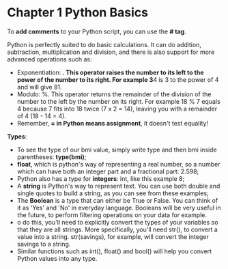 # Chapter 1 Python Basics

To **add comments** to your Python script, you can use the **# tag**. 

Python is perfectly suited to do basic calculations. It can do addition, subtraction, multiplication and division, and there is also support for more advanced operations such as:
- Exponentiation: **. This operator raises the number to its left to the power of the number to its right. For example 3**4 is 3 to the power of 4 and will give 81.
- Modulo: %. This operator returns the remainder of the division of the number to the left by the number on its right. For example 18 % 7 equals 4 because 7 fits into 18 twice (7 x 2 = 14), leaving you with a remainder of 4 (18 - 14 = 4).
- Remember, **= in Python means assignment**, it doesn't test equality!

**Types**:
- To see the type of our bmi value, simply write type and then bmi inside parentheses: **type(bmi)**;
- **float**, which is python's way of representing a real number, so a number which can have both an integer part and a fractional part: 2.598;
- Python also has a type for **integers**: int, like this example 8;
- A **string** is Python's way to represent text. You can use both double and single quotes to build a string, as you can see from these examples;
-  The **Boolean** is a type that can either be True or False. You can think of it as 'Yes' and 'No' in everyday language. Booleans will be very useful in the future, to perform filtering operations on your data for example.
- o do this, you'll need to explicitly convert the types of your variables so that they are all strings. More specifically, you'll need str(), to convert a value into a string. str(savings), for example, will convert the integer savings to a string.
- Similar functions such as int(), float() and bool() will help you convert Python values into any type.